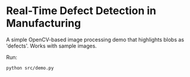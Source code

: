 # Real-Time Defect Detection in Manufacturing

A simple OpenCV-based image processing demo that highlights blobs as 'defects'. Works with sample images.

Run:
```
python src/demo.py
```

